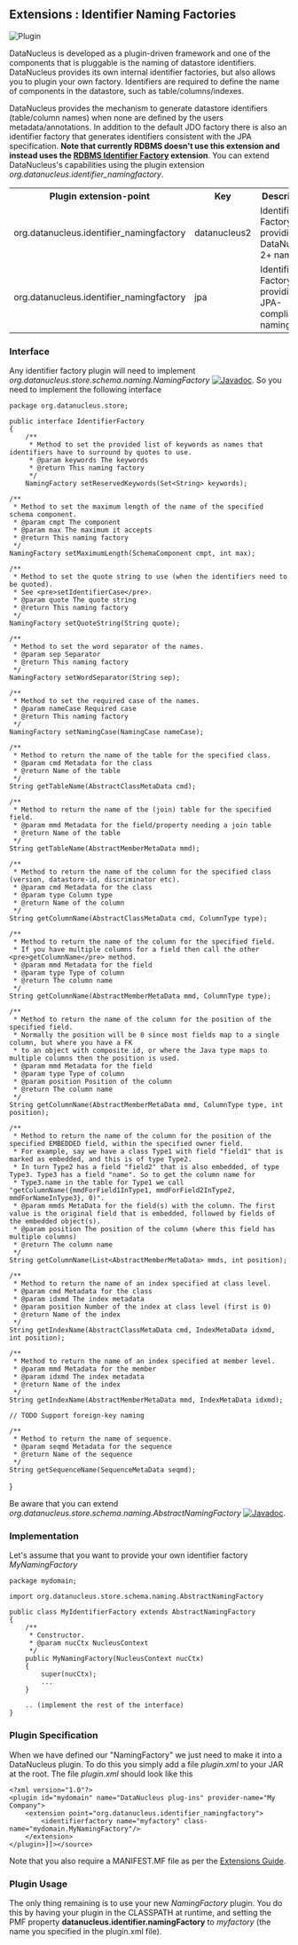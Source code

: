 <head><title>Extensions : Identifier Naming Factories</title></head>

## Extensions : Identifier Naming Factories
![Plugin](../images/nucleus_plugin.gif)

DataNucleus is developed as a plugin-driven framework and one of the components that is pluggable is the naming of datastore identifiers. 
DataNucleus provides its own internal identifier factories, but also allows you to plugin your own factory. Identifiers are required to define 
the name of components in the datastore, such as table/columns/indexes.

DataNucleus provides the mechanism to generate datastore identifiers (table/column names) when none 
are defined by the users metadata/annotations. In addition to the default JDO factory there is also 
an identifier factory that generates identifiers consistent with the JPA specification.
__Note that currently RDBMS doesn't use this extension and instead uses the [RDBMS Identifier Factory](rdbms_identifier_factory.html) extension__.
You can extend DataNucleus's capabilities using the plugin extension *org.datanucleus.identifier_namingfactory*.

<table>
    <tr>
        <th>Plugin extension-point</th>
        <th>Key</th>
        <th>Description</th>
        <th width="80">Location</th>
    </tr>
    <tr>
        <td>org.datanucleus.identifier_namingfactory</td>
        <td>datanucleus2</td>
        <td>Identifier Factory providing DataNucleus 2+ namings</td>
        <td>datanucleus-core</td>
    </tr>
    <tr>
        <td>org.datanucleus.identifier_namingfactory</td>
        <td>jpa</td>
        <td>Identifier Factory providing JPA-compliant namings</td>
        <td>datanucleus-core</td>
    </tr>
</table>


### Interface

Any identifier factory plugin will need to implement _org.datanucleus.store.schema.naming.NamingFactory_
[![Javadoc](../images/javadoc.gif)](http://www.datanucleus.org/javadocs/core/latest/org/datanucleus/store/schema/naming/NamingFactory.html).
So you need to implement the following interface

	package org.datanucleus.store;
	
	public interface IdentifierFactory
	{
        /**
         * Method to set the provided list of keywords as names that identifiers have to surround by quotes to use.
         * @param keywords The keywords
         * @return This naming factory
         */
        NamingFactory setReservedKeywords(Set<String> keywords);

    /**
     * Method to set the maximum length of the name of the specified schema component.
     * @param cmpt The component
     * @param max The maximum it accepts
     * @return This naming factory
     */
    NamingFactory setMaximumLength(SchemaComponent cmpt, int max);

    /**
     * Method to set the quote string to use (when the identifiers need to be quoted).
     * See <pre>setIdentifierCase</pre>.
     * @param quote The quote string
     * @return This naming factory
     */
    NamingFactory setQuoteString(String quote);

    /**
     * Method to set the word separator of the names.
     * @param sep Separator
     * @return This naming factory
     */
    NamingFactory setWordSeparator(String sep);

    /**
     * Method to set the required case of the names.
     * @param nameCase Required case
     * @return This naming factory
     */
    NamingFactory setNamingCase(NamingCase nameCase);

    /**
     * Method to return the name of the table for the specified class.
     * @param cmd Metadata for the class
     * @return Name of the table
     */
    String getTableName(AbstractClassMetaData cmd);

    /**
     * Method to return the name of the (join) table for the specified field.
     * @param mmd Metadata for the field/property needing a join table
     * @return Name of the table
     */
    String getTableName(AbstractMemberMetaData mmd);

    /**
     * Method to return the name of the column for the specified class (version, datastore-id, discriminator etc).
     * @param cmd Metadata for the class
     * @param type Column type
     * @return Name of the column
     */
    String getColumnName(AbstractClassMetaData cmd, ColumnType type);

    /**
     * Method to return the name of the column for the specified field.
     * If you have multiple columns for a field then call the other <pre>getColumnName</pre> method.
     * @param mmd Metadata for the field
     * @param type Type of column
     * @return The column name
     */
    String getColumnName(AbstractMemberMetaData mmd, ColumnType type);

    /**
     * Method to return the name of the column for the position of the specified field.
     * Normally the position will be 0 since most fields map to a single column, but where you have a FK
     * to an object with composite id, or where the Java type maps to multiple columns then the position is used.
     * @param mmd Metadata for the field
     * @param type Type of column
     * @param position Position of the column
     * @return The column name
     */
    String getColumnName(AbstractMemberMetaData mmd, ColumnType type, int position);

    /**
     * Method to return the name of the column for the position of the specified EMBEDDED field, within the specified owner field.
     * For example, say we have a class Type1 with field "field1" that is marked as embedded, and this is of type Type2. 
     * In turn Type2 has a field "field2" that is also embedded, of type Type3. Type3 has a field "name". So to get the column name for
     * Type3.name in the table for Type1 we call "getColumnName({mmdForField1InType1, mmdForField2InType2, mmdForNameInType3}, 0)".
     * @param mmds MetaData for the field(s) with the column. The first value is the original field that is embedded, followed by fields of the embedded object(s).
     * @param position The position of the column (where this field has multiple columns)
     * @return The column name
     */
    String getColumnName(List<AbstractMemberMetaData> mmds, int position);

    /**
     * Method to return the name of an index specified at class level.
     * @param cmd Metadata for the class
     * @param idxmd The index metadata
     * @param position Number of the index at class level (first is 0)
     * @return Name of the index
     */
    String getIndexName(AbstractClassMetaData cmd, IndexMetaData idxmd, int position);

    /**
     * Method to return the name of an index specified at member level.
     * @param mmd Metadata for the member
     * @param idxmd The index metadata
     * @return Name of the index
     */
    String getIndexName(AbstractMemberMetaData mmd, IndexMetaData idxmd);

    // TODO Support foreign-key naming

    /**
     * Method to return the name of sequence.
     * @param seqmd Metadata for the sequence
     * @return Name of the sequence
     */
    String getSequenceName(SequenceMetaData seqmd);
}

Be aware that you can extend _org.datanucleus.store.schema.naming.AbstractNamingFactory_
[![Javadoc](../images/javadoc.gif)](http://www.datanucleus.org/javadocs/core/org/datanucleus/store/schema/naming/AbstractNamingFactory.html).


### Implementation

Let's assume that you want to provide your own identifier factory _MyNamingFactory_

	package mydomain;
	
	import org.datanucleus.store.schema.naming.AbstractNamingFactory
	
	public class MyIdentifierFactory extends AbstractNamingFactory
	{
    	/**
    	 * Constructor.
    	 * @param nucCtx NucleusContext
    	 */
    	public MyNamingFactory(NucleusContext nucCtx)
    	{
        	super(nucCtx);
        	...
    	}
	
    	.. (implement the rest of the interface)
	}

### Plugin Specification

When we have defined our "NamingFactory" we just need to make it into a DataNucleus plugin. To do this you simply add a file 
_plugin.xml_ to your JAR at the root. The file _plugin.xml_ should look like this

    <?xml version="1.0"?>
    <plugin id="mydomain" name="DataNucleus plug-ins" provider-name="My Company">
        <extension point="org.datanucleus.identifier_namingfactory">
            <identifierfactory name="myfactory" class-name="mydomain.MyNamingFactory"/>
        </extension>
    </plugin>]]></source>

Note that you also require a MANIFEST.MF file as per the [Extensions Guide](index.html).


### Plugin Usage

The only thing remaining is to use your new _NamingFactory_ plugin. You do this by having your plugin
in the CLASSPATH at runtime, and setting the PMF property __datanucleus.identifier.namingFactory__ to _myfactory_
(the name you specified in the plugin.xml file).

